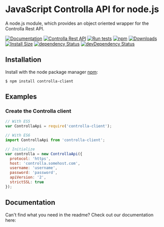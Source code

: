 # JavaScript Controlla API for node.js #

A node.js module, which provides an object oriented wrapper for the Controlla Rest API.

[![Documentation](https://img.shields.io/badge/Documentation--green.svg)]()
[![Controlla Rest API](https://img.shields.io/badge/Controlla%20Rest%20API--green.svg)]()
[![Run tests](https://github.com/controlla/node-controlla-client/workflows/Run%20tests/badge.svg)]()
[![npm](https://img.shields.io/npm/v/controlla-client.svg)](https://www.npmjs.com/package/controlla-client)
[![Downloads](https://img.shields.io/npm/dm/controlla-client.svg)](https://npmjs.com/controlla-client)
[![Install Size](https://packagephobia.now.sh/badge?p=controlla-client)](https://packagephobia.now.sh/result?p=controlla-client)
[![dependency Status](https://david-dm.org/controlla/node-controlla-client/status.svg)](https://david-dm.org/controlla/node-controlla-client)
[![devDependency Status](https://david-dm.org/controlla/node-controlla-client/dev-status.svg)](https://david-dm.org/controlla/node-controlla-client?type=dev)

## Installation ##

Install with the node package manager [npm](http://npmjs.org):

```shell
$ npm install controlla-client
```

## Examples ##

### Create the Controlla client ###

```javascript
// With ES5
var ControllaApi = require('controlla-client');

// With ES6
import ControllaApi from 'controlla-client';

// Initialize
var controlla = new ControllaApi({
  protocol: 'https',
  host: 'controlla.somehost.com',
  username: 'username',
  password: 'password',
  apiVersion: '2',
  strictSSL: true
});
```

## Documentation ##
Can't find what you need in the readme?  Check out our documentation here:

